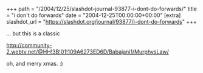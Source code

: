 +++
path = "/2004/12/25/slashdot-journal-93877-i-dont-do-forwards/"
title = "i don't do forwards"
date = "2004-12-25T00:00:00+00:00"
[extra]
slashdot_url = "https://slashdot.org/journal/93877/i-dont-do-forwards"
+++

<p>... but this is a classic</p>
<p><a href="http://community-2.webtv.net/@HH!3B!01!109A6273ED6D/Babajani1/MurphysLaw/">http://community-2.webtv.net/@HH!3B!01!109A6273ED6D/Babajani1/MurphysLaw/</a></p>
<p>oh, and merry xmas.<nobr> </nobr>:)</p>

